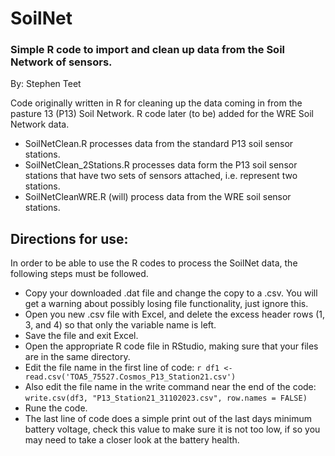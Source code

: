 # SoilNet
### Simple R code to import and clean up data from the Soil Network of sensors.
By: Stephen Teet

  Code originally written in R for cleaning up the data coming in from the pasture 13 (P13) Soil Network.  R code later (to be) added for the WRE Soil Network data.

  * SoilNetClean.R processes data from the standard P13 soil sensor stations.
  * SoilNetClean_2Stations.R processes data form the P13 soil sensor stations that have two sets of sensors attached, i.e. represent two stations.
  * SoilNetCleanWRE.R (will) process data from the WRE soil sensor stations.

## Directions for use:
In order to be able to use the R codes to process the SoilNet data, the following steps must be followed.
* Copy your downloaded .dat file and change the copy to a .csv.  You will get a warning about possibly losing file functionality, just ignore this.
* Open you new .csv file with Excel, and delete the excess header rows (1, 3, and 4) so that only the variable name is left.
* Save the file and exit Excel.
* Open the appropriate R code file in RStudio, making sure that your files are in the same directory.
* Edit the file name in the first line of code:
        ```r
        df1 <- read.csv('TOA5_75527.Cosmos_P13_Station21.csv')
        ```
* Also edit the file name in the write command near the end of the code:
        ```
        write.csv(df3, "P13_Station21_31102023.csv", row.names = FALSE)
        ```
* Rune the code.
* The last line of code does a simple print out of the last days minimum battery voltage, check this value to make sure it is not too low, if so you may need to take a closer look at the battery health.
